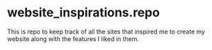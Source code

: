 # website_inspirations.repo
This is repo to keep track of all the sites that inspired me to create my website along with the features I liked in them.
